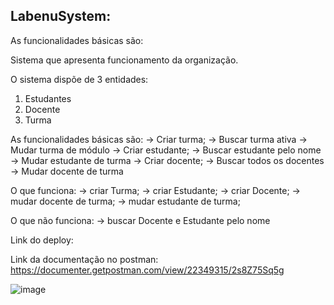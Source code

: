 ## LabenuSystem:

As funcionalidades básicas são:

Sistema que apresenta funcionamento da organização.

O sistema dispõe de 3 entidades:

1. Estudantes  
2. Docente
3. Turma
    
As funcionalidades básicas são:
→ Criar turma;
    → Buscar turma ativa
    → Mudar turma de módulo
→ Criar estudante;
    → Buscar estudante pelo nome
    → Mudar estudante de turma
→ Criar docente;
    → Buscar todos os docentes
    → Mudar docente de turma


O que funciona:
→ criar Turma;
→ criar Estudante;
→ criar Docente;
→ mudar docente de turma;
→ mudar estudante de turma;




O que não funciona:
→ buscar Docente e Estudante pelo nome

Link do deploy:

Link da documentação no postman:
https://documenter.getpostman.com/view/22349315/2s8Z75Sq5g

![image](https://user-images.githubusercontent.com/73232846/211232859-5e38817d-15ae-4224-aae2-2a00de73e81f.png)

